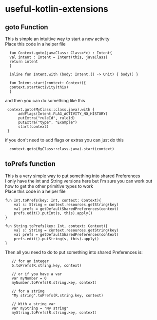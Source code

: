 # useful-kotlin-extensions

## goto Function

This is simple an intuitive way to start a new activity  
Place this code in a helper file

      fun Context.goto(javaClass: Class<*>) : Intent{
      val intent : Intent = Intent(this, javaClass)
      return intent
      }

      inline fun Intent.with (body: Intent.() -> Unit) { body() }

      fun Intent.start(context: Context){
      context.startActivity(this)
      }

and then you can do something like this

     context.goto(MyClass::class.java).with {
          addFlags(Intent.FLAG_ACTIVITY_NO_HISTORY)
          putExtra("ruleId", ruleId)
          putExtra("type", "Example")
          start(context)
     }

if you don't need to add flags or extras you can just do this  

      context.goto(MyClass::class.java).start(context)

## toPrefs function
This is a very simple way to put something into shared Preferences  
I only have the int and String versions here but I'm sure you can work out how to get the other primitive types to work  
Place this code in a helper file  

    fun Int.toPrefs(key: Int, context: Context){
        val s: String = context.resources.getString(key)
        val prefs = getDefaultSharedPreferences(context)
        prefs.edit().putInt(s, this).apply()
    }

    fun String.toPrefs(key: Int, context: Context){
        val s: String = context.resources.getString(key)
        val prefs = getDefaultSharedPreferences(context)
        prefs.edit().putString(s, this).apply()
    }

Then all you need to do to put something into shared Preferences is:

       // for an integer
       5.toPrefs(R.string.key, context)

       // or if you have a var
       var myNumber = 0
       myNumber.toPrefs(R.string.key, context)

       // for a string
       "My string".toPrefs(R.string.key, context)
       
       // With a string var
       var myString = "My string"
       myString.toPrefs(R.string.key, context)
